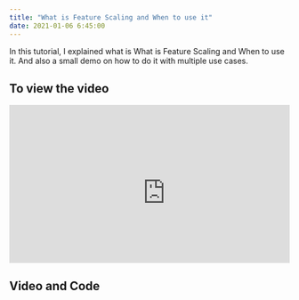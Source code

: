 ```yaml
---
title: "What is Feature Scaling and When to use it"
date: 2021-01-06 6:45:00
---
```


In this tutorial, I explained what is What is Feature Scaling and When to use it. And also a small demo on how to do it with multiple use cases. 

## To view the video

<div style="position: relative; padding-bottom: 56.25%; height: 0; overflow: hidden;">
  <iframe width="560" height="315" src="https://www.youtube.com/embed/MtTDwiNR0jY" title="YouTube video player" frameborder="0" allow="accelerometer; autoplay; clipboard-write; encrypted-media; gyroscope; picture-in-picture" allowfullscreen></iframe>
</div>

## Video and Code

<a href="https://www.youtube.com/watch?v=MtTDwiNR0jY&ab_channel=LearnMachineLearning"  class="btn btn-info" role="button" target="_blank"> <i class="fa fa-youtube fa-2x" aria-hidden="true"></i></a> <a href="https://github.com/udaykondreddy/Code-for-learn-machinelearning/blob/master/Data%20preprocessing/feature_scaling.ipynb"  class="btn btn-info" role="button" target="_blank"> <i class="fa fa-github fa-2x" aria-hidden="true"></i></a>
